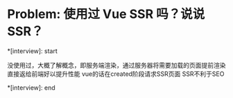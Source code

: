 # Problem: 使用过 Vue SSR 吗？说说 SSR？

*[interview]: start

没使用过，大概了解概念，即服务端渲染，通过服务器将需要加载的页面提前渲染直接返给前端好以提升性能
vue的话在created阶段请求SSR页面
SSR不利于SEO

*[interview]: end

